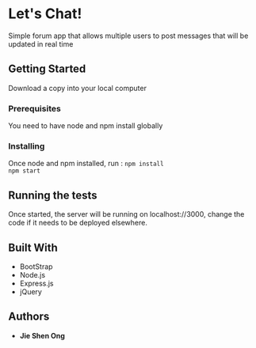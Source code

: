 # Let's Chat!

Simple forum app that allows multiple users to post messages that will be updated in real time

## Getting Started

Download a copy into your local computer

### Prerequisites

You need to have node and npm install globally

### Installing

Once node and npm installed, run :
<code>npm install</code> <br>
<code>npm start</code>


## Running the tests

Once started, the server will be running on localhost://3000, change the code if it needs to be deployed elsewhere.

## Built With

* BootStrap
* Node.js
* Express.js
* jQuery


## Authors

* **Jie Shen Ong** 
